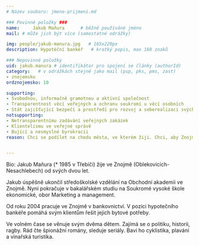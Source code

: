 ```yaml
---
# Název souboru: jmeno-prijmeni.md

### Povinné položky ###
name:     Jakub Maňura  	# běžně používáné jméno
mail: # může jich být více (samostatné odrážky)

img: people/jakub-manura.jpg   # 165x220px
description: Hypotéční bankéř	# kratký popis, max 160 znaků

### Nepovinné položky
uid: jakub.manura # identifikátor pro spojení se články (authorId)
category: 	# v odrážkách stejně jako mail (psp, pks, pms, zast)
- znojemsko
ordznojemsko: 10

supporting:
- Svobodnou, informačně gramotnou a aktivní společnost
- Transparentnost věcí veřejných a ochranu soukromí u věcí osobních
- Stát zajišťující bezpečí a prostředí pro rozvoj a seberealizaci svých občanů
notsupporting:
- Netransparentnímu zadávání veřejných zakázek
- Klientelismu ve veřejné správě
- Bující a nesmyslné byrokracii
reason: Chci se podílet na chodu města, ve kterém žiji. Chci, aby Znojmo bylo přívětivým místem pro život pro všechny jeho obyvatele, včetně obyvatel příměstských částí. Z pohodlí domova, toho lze dosáhnout jen těžko.


---
```


Bio:
Jakub Maňura (\* 1985 v Třebíči) žije ve Znojmě (Oblekovicích-Nesachlebech) od svých dvou let.

Jakub úspěšně ukončil středoškolské vzdělání na Obchodní akademii ve Znojmě. Nyní pokračuje v bakalářském studiu na Soukromé vysoké škole ekonomické, obor Marketing a management.

Od roku 2004 pracuje ve Znojmě v bankovnictví. V pozici hypotečního bankéře pomáhá svým klientům řešit jejich bytové potřeby.

Ve volném čase se věnuje svým dvěma dětem. Zajímá se o politiku, historii, ragby. Rád čte špionážní romány, sleduje seriály. Baví ho cyklistika, plavání a vinařská turistika.
